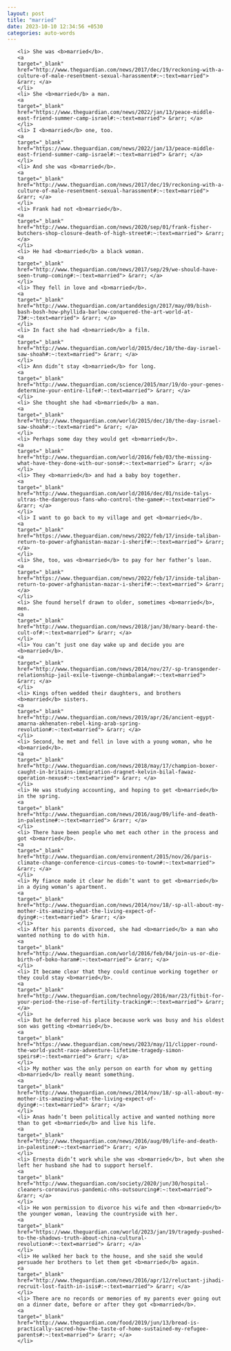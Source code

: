 ```yaml
---
layout: post
title: "married"
date: 2023-10-10 12:34:56 +0530
categories: auto-words
---
```

<ol>

    <li> She was <b>married</b>.
    <a 
    target="_blank" 
    href="http://www.theguardian.com/news/2017/dec/19/reckoning-with-a-culture-of-male-resentment-sexual-harassment#:~:text=married"> &rarr; </a>
    </li>
    <li> She <b>married</b> a man.
    <a 
    target="_blank" 
    href="https://www.theguardian.com/news/2022/jan/13/peace-middle-east-friend-summer-camp-israel#:~:text=married"> &rarr; </a>
    </li>
    <li> I <b>married</b> one, too.
    <a 
    target="_blank" 
    href="https://www.theguardian.com/news/2022/jan/13/peace-middle-east-friend-summer-camp-israel#:~:text=married"> &rarr; </a>
    </li>
    <li> And she was <b>married</b>.
    <a 
    target="_blank" 
    href="http://www.theguardian.com/news/2017/dec/19/reckoning-with-a-culture-of-male-resentment-sexual-harassment#:~:text=married"> &rarr; </a>
    </li>
    <li> Frank had not <b>married</b>.
    <a 
    target="_blank" 
    href="http://www.theguardian.com/news/2020/sep/01/frank-fisher-butchers-shop-closure-death-of-high-street#:~:text=married"> &rarr; </a>
    </li>
    <li> He had <b>married</b> a black woman.
    <a 
    target="_blank" 
    href="http://www.theguardian.com/news/2017/sep/29/we-should-have-seen-trump-coming#:~:text=married"> &rarr; </a>
    </li>
    <li> They fell in love and <b>married</b>.
    <a 
    target="_blank" 
    href="http://www.theguardian.com/artanddesign/2017/may/09/bish-bash-bosh-how-phyllida-barlow-conquered-the-art-world-at-73#:~:text=married"> &rarr; </a>
    </li>
    <li> In fact she had <b>married</b> a film.
    <a 
    target="_blank" 
    href="http://www.theguardian.com/world/2015/dec/10/the-day-israel-saw-shoah#:~:text=married"> &rarr; </a>
    </li>
    <li> Ann didn’t stay <b>married</b> for long.
    <a 
    target="_blank" 
    href="http://www.theguardian.com/science/2015/mar/19/do-your-genes-determine-your-entire-life#:~:text=married"> &rarr; </a>
    </li>
    <li> She thought she had <b>married</b> a man.
    <a 
    target="_blank" 
    href="http://www.theguardian.com/world/2015/dec/10/the-day-israel-saw-shoah#:~:text=married"> &rarr; </a>
    </li>
    <li> Perhaps some day they would get <b>married</b>.
    <a 
    target="_blank" 
    href="http://www.theguardian.com/world/2016/feb/03/the-missing-what-have-they-done-with-our-sons#:~:text=married"> &rarr; </a>
    </li>
    <li> They <b>married</b> and had a baby boy together.
    <a 
    target="_blank" 
    href="http://www.theguardian.com/world/2016/dec/01/nside-talys-ultras-the-dangerous-fans-who-control-the-game#:~:text=married"> &rarr; </a>
    </li>
    <li> I want to go back to my village and get <b>married</b>.
    <a 
    target="_blank" 
    href="https://www.theguardian.com/news/2022/feb/17/inside-taliban-return-to-power-afghanistan-mazar-i-sherif#:~:text=married"> &rarr; </a>
    </li>
    <li> She, too, was <b>married</b> to pay for her father’s loan.
    <a 
    target="_blank" 
    href="https://www.theguardian.com/news/2022/feb/17/inside-taliban-return-to-power-afghanistan-mazar-i-sherif#:~:text=married"> &rarr; </a>
    </li>
    <li> She found herself drawn to older, sometimes <b>married</b>, men.
    <a 
    target="_blank" 
    href="http://www.theguardian.com/news/2018/jan/30/mary-beard-the-cult-of#:~:text=married"> &rarr; </a>
    </li>
    <li> You can’t just one day wake up and decide you are <b>married</b>.
    <a 
    target="_blank" 
    href="http://www.theguardian.com/news/2014/nov/27/-sp-transgender-relationship-jail-exile-tiwonge-chimbalanga#:~:text=married"> &rarr; </a>
    </li>
    <li> Kings often wedded their daughters, and brothers <b>married</b> sisters.
    <a 
    target="_blank" 
    href="http://www.theguardian.com/news/2019/apr/26/ancient-egypt-amarna-akhenaten-rebel-king-arab-spring-revolution#:~:text=married"> &rarr; </a>
    </li>
    <li> Second, he met and fell in love with a young woman, who he <b>married</b>.
    <a 
    target="_blank" 
    href="http://www.theguardian.com/news/2018/may/17/champion-boxer-caught-in-britains-immigration-dragnet-kelvin-bilal-fawaz-operation-nexus#:~:text=married"> &rarr; </a>
    </li>
    <li> He was studying accounting, and hoping to get <b>married</b> in the spring.
    <a 
    target="_blank" 
    href="http://www.theguardian.com/news/2016/aug/09/life-and-death-in-palestine#:~:text=married"> &rarr; </a>
    </li>
    <li> There have been people who met each other in the process and got <b>married</b>.
    <a 
    target="_blank" 
    href="http://www.theguardian.com/environment/2015/nov/26/paris-climate-change-conference-circus-comes-to-town#:~:text=married"> &rarr; </a>
    </li>
    <li> My fiance made it clear he didn’t want to get <b>married</b> in a dying woman’s apartment.
    <a 
    target="_blank" 
    href="http://www.theguardian.com/news/2014/nov/18/-sp-all-about-my-mother-its-amazing-what-the-living-expect-of-dying#:~:text=married"> &rarr; </a>
    </li>
    <li> After his parents divorced, she had <b>married</b> a man who wanted nothing to do with him.
    <a 
    target="_blank" 
    href="http://www.theguardian.com/world/2016/feb/04/join-us-or-die-birth-of-boko-haram#:~:text=married"> &rarr; </a>
    </li>
    <li> It became clear that they could continue working together or they could stay <b>married</b>.
    <a 
    target="_blank" 
    href="http://www.theguardian.com/technology/2016/mar/23/fitbit-for-your-period-the-rise-of-fertility-tracking#:~:text=married"> &rarr; </a>
    </li>
    <li> But he deferred his place because work was busy and his oldest son was getting <b>married</b>.
    <a 
    target="_blank" 
    href="https://www.theguardian.com/news/2023/may/11/clipper-round-the-world-yacht-race-adventure-lifetime-tragedy-simon-speirs#:~:text=married"> &rarr; </a>
    </li>
    <li> My mother was the only person on earth for whom my getting <b>married</b> really meant something.
    <a 
    target="_blank" 
    href="http://www.theguardian.com/news/2014/nov/18/-sp-all-about-my-mother-its-amazing-what-the-living-expect-of-dying#:~:text=married"> &rarr; </a>
    </li>
    <li> Anas hadn’t been politically active and wanted nothing more than to get <b>married</b> and live his life.
    <a 
    target="_blank" 
    href="http://www.theguardian.com/news/2016/aug/09/life-and-death-in-palestine#:~:text=married"> &rarr; </a>
    </li>
    <li> Ernesta didn’t work while she was <b>married</b>, but when she left her husband she had to support herself.
    <a 
    target="_blank" 
    href="http://www.theguardian.com/society/2020/jun/30/hospital-cleaners-coronavirus-pandemic-nhs-outsourcing#:~:text=married"> &rarr; </a>
    </li>
    <li> He won permission to divorce his wife and then <b>married</b> the younger woman, leaving the countryside with her.
    <a 
    target="_blank" 
    href="https://www.theguardian.com/world/2023/jan/19/tragedy-pushed-to-the-shadows-truth-about-china-cultural-revolution#:~:text=married"> &rarr; </a>
    </li>
    <li> He walked her back to the house, and she said she would persuade her brothers to let them get <b>married</b> again.
    <a 
    target="_blank" 
    href="http://www.theguardian.com/news/2016/apr/12/reluctant-jihadi-recruit-lost-faith-in-isis#:~:text=married"> &rarr; </a>
    </li>
    <li> There are no records or memories of my parents ever going out on a dinner date, before or after they got <b>married</b>.
    <a 
    target="_blank" 
    href="http://www.theguardian.com/food/2019/jun/13/bread-is-practically-sacred-how-the-taste-of-home-sustained-my-refugee-parents#:~:text=married"> &rarr; </a>
    </li>